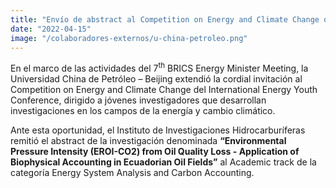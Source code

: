 ```yaml
---
title: "Envío de abstract al Competition on Energy and Climate Change organizado por China University of Petroleum-Beijing"
date: "2022-04-15"
image: "/colaboradores-externos/u-china-petroleo.png"
---
```


En el marco de las actividades del 7<sup>th</sup> BRICS Energy Minister Meeting, la Universidad China de Petróleo – Beijing extendió la cordial invitación al Competition on Energy and Climate Change del International Energy Youth Conference, dirigido a jóvenes investigadores que desarrollan investigaciones en los campos de la energía y cambio climático.

Ante esta oportunidad, el Instituto de Investigaciones Hidrocarburíferas remitió el abstract de la investigación denominada **“Environmental Pressure Intensity (EROI-CO2) from Oil Quality Loss - Application of Biophysical Accounting in Ecuadorian Oil Fields”** al Academic track de la categoría Energy System Analysis and Carbon Accounting.